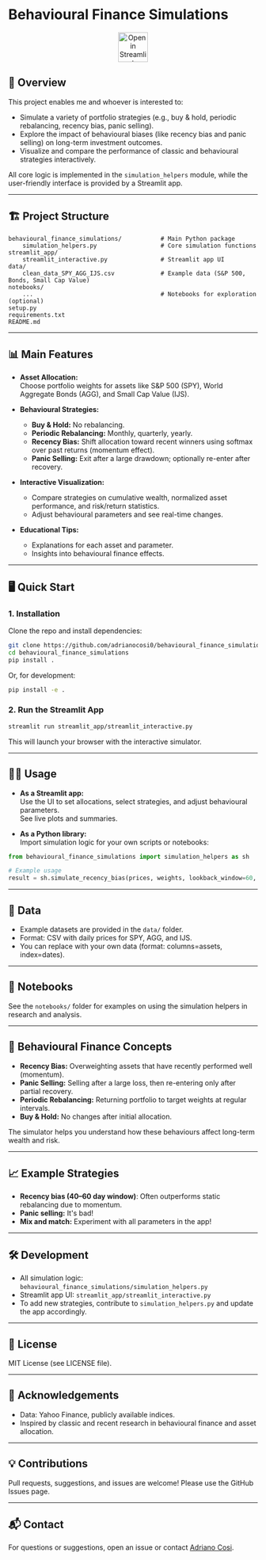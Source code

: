 # Behavioural Finance Simulations

<p align="center">
  <a href="https://behavioural-finance-simulator-xnxirrqvttgw7cicbyduzi.streamlit.app/" target="_blank">
    <img src="https://static.streamlit.io/badges/streamlit_badge_black_white.svg" alt="Open in Streamlit" style="height:60px;">
  </a>
</p>

## 🚀 Overview

This project enables me and whoever is interested to:
- Simulate a variety of portfolio strategies (e.g., buy & hold, periodic rebalancing, recency bias, panic selling).
- Explore the impact of behavioural biases (like recency bias and panic selling) on long-term investment outcomes.
- Visualize and compare the performance of classic and behavioural strategies interactively.

All core logic is implemented in the `simulation_helpers` module, while the user-friendly interface is provided by a Streamlit app.

---

## 🏗️ Project Structure

```
behavioural_finance_simulations/           # Main Python package
    simulation_helpers.py                  # Core simulation functions
streamlit_app/
    streamlit_interactive.py               # Streamlit app UI
data/
    clean_data_SPY_AGG_IJS.csv             # Example data (S&P 500, Bonds, Small Cap Value)
notebooks/
    ...                                    # Notebooks for exploration (optional)
setup.py
requirements.txt
README.md
```

---

## 📊 Main Features

- **Asset Allocation:**  
  Choose portfolio weights for assets like S&P 500 (SPY), World Aggregate Bonds (AGG), and Small Cap Value (IJS).

- **Behavioural Strategies:**  
  - **Buy & Hold:** No rebalancing.
  - **Periodic Rebalancing:** Monthly, quarterly, yearly.
  - **Recency Bias:** Shift allocation toward recent winners using softmax over past returns (momentum effect).
  - **Panic Selling:** Exit after a large drawdown; optionally re-enter after recovery.

- **Interactive Visualization:**  
  - Compare strategies on cumulative wealth, normalized asset performance, and risk/return statistics.
  - Adjust behavioural parameters and see real-time changes.

- **Educational Tips:**  
  - Explanations for each asset and parameter.
  - Insights into behavioural finance effects.

---

## 🖥️ Quick Start

### 1. **Installation**

Clone the repo and install dependencies:

```bash
git clone https://github.com/adrianocosi0/behavioural_finance_simulations.git
cd behavioural_finance_simulations
pip install .
```

Or, for development:

```bash
pip install -e .
```

### 2. **Run the Streamlit App**

```bash
streamlit run streamlit_app/streamlit_interactive.py
```

This will launch your browser with the interactive simulator.

---

## 🧑‍💻 Usage

- **As a Streamlit app:**  
  Use the UI to set allocations, select strategies, and adjust behavioural parameters.  
  See live plots and summaries.

- **As a Python library:**  
  Import simulation logic for your own scripts or notebooks:

```python
from behavioural_finance_simulations import simulation_helpers as sh

# Example usage
result = sh.simulate_recency_bias(prices, weights, lookback_window=60, recency_strength=0.8, temperature=0.1)
```

---

## 📂 Data

- Example datasets are provided in the `data/` folder.
- Format: CSV with daily prices for SPY, AGG, and IJS.
- You can replace with your own data (format: columns=assets, index=dates).

---

## 📝 Notebooks

See the `notebooks/` folder for examples on using the simulation helpers in research and analysis.

---

## 🧠 Behavioural Finance Concepts

- **Recency Bias:** Overweighting assets that have recently performed well (momentum).
- **Panic Selling:** Selling after a large loss, then re-entering only after partial recovery.
- **Periodic Rebalancing:** Returning portfolio to target weights at regular intervals.
- **Buy & Hold:** No changes after initial allocation.

The simulator helps you understand how these behaviours affect long-term wealth and risk.

---

## 📈 Example Strategies

- **Recency bias (40–60 day window)**: Often outperforms static rebalancing due to momentum.
- **Panic selling:** It's bad!
- **Mix and match:** Experiment with all parameters in the app!

---

## 🛠️ Development

- All simulation logic: `behavioural_finance_simulations/simulation_helpers.py`
- Streamlit app UI: `streamlit_app/streamlit_interactive.py`
- To add new strategies, contribute to `simulation_helpers.py` and update the app accordingly.

---

## 📜 License

MIT License (see LICENSE file).

---

## 🙏 Acknowledgements

- Data: Yahoo Finance, publicly available indices.
- Inspired by classic and recent research in behavioural finance and asset allocation.

---

## 💡 Contributions

Pull requests, suggestions, and issues are welcome! Please use the GitHub Issues page.

---

## 📬 Contact

For questions or suggestions, open an issue or contact [Adriano Cosi](mailto:adrianocosi0@gmail.com).